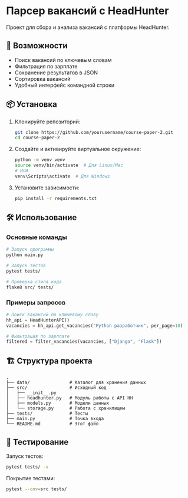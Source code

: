 # Парсер вакансий с HeadHunter

Проект для сбора и анализа вакансий с платформы HeadHunter.

## 🚀 Возможности

- Поиск вакансий по ключевым словам
- Фильтрация по зарплате
- Сохранение результатов в JSON
- Сортировка вакансий
- Удобный интерфейс командной строки

## 📦 Установка

1. Клонируйте репозиторий:
   ```bash
   git clone https://github.com/yourusername/course-paper-2.git
   cd course-paper-2
   ```

2. Создайте и активируйте виртуальное окружение:
   ```bash
   python -m venv venv
   source venv/bin/activate  # Для Linux/Mac
   # ИЛИ
   venv\Scripts\activate  # Для Windows
   ```

3. Установите зависимости:
   ```bash
   pip install -r requirements.txt
   ```

## 🛠 Использование

### Основные команды

```bash
# Запуск программы
python main.py

# Запуск тестов
pytest tests/

# Проверка стиля кода
flake8 src/ tests/
```

### Примеры запросов

```python
# Поиск вакансий по ключевому слову
hh_api = HeadHunterAPI()
vacancies = hh_api.get_vacancies("Python разработчик", per_page=10)

# Фильтрация по зарплате
filtered = filter_vacancies(vacancies, ["Django", "Flask"])
```

## 🏗 Структура проекта

```
.
├── data/               # Каталог для хранения данных
├── src/                # Исходный код
│   ├── __init__.py
│   ├── headhunter.py   # Модуль работы с API HH
│   ├── models.py       # Модели данных
│   └── storage.py      # Работа с хранилищем
├── tests/              # Тесты
├── main.py             # Точка входа
└── README.md           # Этот файл
```

## 🧪 Тестирование

Запуск тестов:
```bash
pytest tests/ -v
```

Покрытие тестами:
```bash
pytest --cov=src tests/
```
